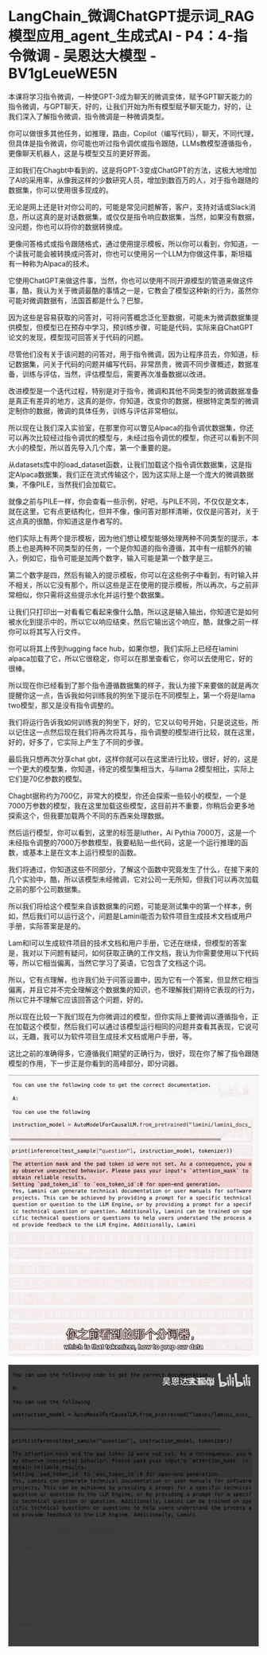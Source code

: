 # LangChain_微调ChatGPT提示词_RAG模型应用_agent_生成式AI - P4：4-指令微调 - 吴恩达大模型 - BV1gLeueWE5N

本课将学习指令微调，一种使GPT-3成为聊天的微调变体，赋予GPT聊天能力的指令微调，与GPT聊天，好的，让我们开始为所有模型赋予聊天能力，好的，让我们深入了解指令微调，指令微调是一种微调类型。

你可以做很多其他任务，如推理，路由，Copilot（编写代码），聊天，不同代理，但具体是指令微调，你可能也听过指令调优或指令跟随，LLMs教模型遵循指令，更像聊天机器人，这是与模型交互的更好界面。

正如我们在Chagbt中看到的，这是将GPT-3变成ChatGPT的方法，这极大地增加了AI的采用率，从像我这样的少数研究人员，增加到数百万的人，对于指令跟随的数据集，你可以使用很多现成的。

无论是网上还是针对你公司的，可能是常见问题解答，客户，支持对话或Slack消息，所以这真的是对话数据集，或仅仅是指令响应数据集，当然，如果没有数据，没问题，你也可以将你的数据转换成。

更像问答格式或指令跟随格式，通过使用提示模板，所以你可以看到，你知道，一个读我可能会被转换成问答对，你也可以使用另一个LLM为你做这件事，斯坦福有一种称为Alpaca的技术。

它使用ChatGPT来做这件事，当然，你也可以使用不同开源模型的管道来做这件事，酷，我认为关于微调最酷的事情之一是，它教会了模型这种新的行为，虽然你可能对微调数据有，法国首都是什么？巴黎。

因为这些是容易获取的问答对，可将问答概念泛化至数据，可能未为微调数据集提供模型，但模型已在预存中学习，预训练步骤，可能是代码，实际来自ChatGPT论文的发现，模型现可回答关于代码的问题。

尽管他们没有关于该问题的问答对，用于指令微调，因为让程序员去，你知道，标记数据集，问关于代码的问题并编写代码，非常昂贵，微调不同步骤概述，数据准备，训练与评估，当然，评估模型后，需要再次准备数据以改进。

改进模型是一个迭代过程，特别是对于指令，微调和其他不同类型的微调数据准备是真正有差异的地方，这真的是你，你知道，改变你的数据，根据特定类型的微调定制你的数据，微调的具体任务，训练与评估非常相似。

所以现在让我们深入实验室，在那里你可以瞥见Alpaca的指令调优数据集，你还可以再次比较经过指令调优的模型与，未经过指令调优的模型，你还可以看到不同大小的模型，所以首先导入几个库，第一个重要的是。

从datasets库中的load_dataset函数，让我们加载这个指令调优数据集，这是指定Alpaca数据集，我们正在流式传输这个，因为这实际上是一个庞大的微调数据集，不像PILE，当然我们会加载它。

就像之前与PILE一样，你会查看一些示例，好吧，与PILE不同，不仅仅是文本，就在这里，它有点更结构化，但并不像，像问答对那样清晰，仅仅是问答对，关于这点真的很酷，你知道这是作者写的。

他们实际上有两个提示模板，因为他们想让模型能够处理两种不同类型的提示，本质上也是两种不同类型的任务，一个是你知道的指令遵循，其中有一组额外的输入，例如它，指令可能是加两个数字，输入可能是第一个数字是三。

第二个数字是四，然后有输入的提示模板，你可以在这些例子中看到，有时输入并不相关，所以它没有那个，所以这些是正在使用的提示模板，所以再次，与之前非常相似，你只需将这些提示水化并运行整个数据集。

让我们只打印出一对看看它看起来像什么酷，所以这是输入输出，你知道它是如何被水化到提示中的，所以它以响应结束，然后它输出这个响应，酷，就像之前一样你可以将其写入行文件。

你可以将其上传到hugging face hub，如果你想，我们实际上已经在lamini alpaca加载了它，所以它很稳定，你可以在那里查看它，你可以去使用它，好的很棒。

所以现在你已经看到了那个指令遵循数据集的样子，我认为接下来要做的就是再次提醒你这一点，告诉我如何训练我的狗坐下提示在不同模型上，第一个将是llama two模型，那又是没有指令调整的。

我们将运行告诉我如何训练我的狗坐下，好的，它又以句号开始，只是说这些，所以记住这一点然后现在我们将再次将其与，指令调整的模型进行比较，就在这里，好的，好多了，它实际上产生了不同的步骤。

最后我只想再次分享chat gbt，这样你就可以在这里进行比较，很好，好的，这是一个更大的模型集，你知道，待定的模型集相当大，与llama 2模型相比，实际上它们是70亿参数的模型。

Chagbt据称约为700亿，非常大的模型，你还会探索一些较小的模型，一个是7000万参数的模型，我在这里加载这些模型，这目前并不重要，你稍后会更多地探索这个，但我要加载两个不同的东西来处理数据。

然后运行模型，你可以看到，这里的标签是luther，Ai Pythia 7000万，这是一个未经指令调整的7000万参数模型，我要粘贴一些代码，这是一个运行推理的函数，或基本上是在文本上运行模型的函数。

我们将通过，你知道这些不同部分，了解这个函数中究竟发生了什么，在接下来的几个实验中，酷，所以该模型未经微调，它对公司一无所知，但我们可以再次加载之前的那个公司数据集。

所以我们将给这个模型来自该数据集的问题，可能是测试集中的第一个样本，例如，然后我们可以运行这个，问题是Lamini能否为软件项目生成技术文档或用户手册，实际答案是是的。

Lam和I可以生成软件项目的技术文档和用户手册，它还在继续，但模型的答案是，我对以下问题有疑问，如何获取正确的工作文档，我认为你需要使用以下代码等，所以它相当偏离，当然它学习了英语，它包含了文档这个词。

所以，它有点理解，也许我们处于问答设置中，因为它有一个答案，但显然它相当偏离，并且它并不完全理解这个数据集的知识，也不理解我们期待它表现的行为，所以它并不理解它应该回答这个问题，好的。

所以现在比较一下我们现在为你微调过的模型，但你实际上要微调以遵循指令，正在加载这个模型，然后我们可以通过该模型运行相同的问题并查看其表现，它说可以，无趣，我可以为软件项目生成技术文档或用户手册，等。

这比之前的准确得多，它遵循我们期望的正确行为，很好，现在你了解了指令跟随模型的作用，下一步正是你看到的高峰部分，即分词器。



![](img/ecaabf42815608a66a74cad52b5ba48a_1.png)

![](img/ecaabf42815608a66a74cad52b5ba48a_2.png)